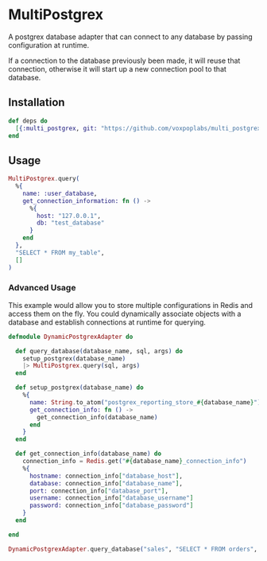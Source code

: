# MultiPostgrex

A postgrex database adapter that can connect to any database by passing configuration at runtime.

If a connection to the database previously been made, it will reuse that connection, otherwise it will start
up a new connection pool to that database.

## Installation

```elixir
def deps do
  [{:multi_postgrex, git: "https://github.com/voxpoplabs/multi_postgrex.git"}]
end
```

## Usage

```elixir
MultiPostgrex.query(
  %{
    name: :user_database,
    get_connection_information: fn () ->
      %{
        host: "127.0.0.1",
        db: "test_database"
      }
    end
  },
  "SELECT * FROM my_table",
  []
)
```

### Advanced Usage

This example would allow you to store multiple configurations in Redis and access them on the fly.
You could dynamically associate objects with a database and establish connections at runtime for querying.

```elixir
defmodule DynamicPostgrexAdapter do

  def query_database(database_name, sql, args) do
    setup_postgrex(database_name)
    |> MultiPostgrex.query(sql, args)
  end

  def setup_postgrex(database_name) do
    %{
      name: String.to_atom("postgrex_reporting_store_#{database_name}"),
      get_connection_info: fn () ->
        get_connection_info(database_name)
      end
    }
  end

  def get_connection_info(database_name) do
    connection_info = Redis.get("#{database_name}_connection_info")
    %{
      hostname: connection_info["database_host"],
      database: connection_info["database_name"],
      port: connection_info["database_port"],
      username: connection_info["database_username"]
      password: connection_info["database_password"]
    }
  end

end
```

```elixir
DynamicPostgrexAdapter.query_database("sales", "SELECT * FROM orders", [])
```

